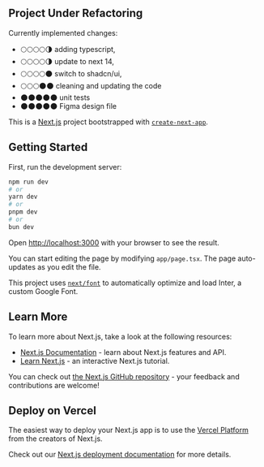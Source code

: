 ## Project Under Refactoring
Currently implemented changes:
- 🌕🌕️🌕🌕️🌗️ adding typescript,
- 🌕️🌕️🌕️🌕🌗  update to next 14,
- 🌕️🌕️🌕️🌕️🌑️  switch to shadcn/ui,
- 🌕🌕🌕️🌑️🌑️  cleaning and updating the code
- 🌑️🌑️🌑️🌑️🌑️  unit tests
- 🌑️🌑️🌑️🌑️🌑️  Figma design file

This is a [Next.js](https://nextjs.org/) project bootstrapped with [`create-next-app`](https://github.com/vercel/next.js/tree/canary/packages/create-next-app).

## Getting Started

First, run the development server:

```bash
npm run dev
# or
yarn dev
# or
pnpm dev
# or
bun dev
```

Open [http://localhost:3000](http://localhost:3000) with your browser to see the result.

You can start editing the page by modifying `app/page.tsx`. The page auto-updates as you edit the file.

This project uses [`next/font`](https://nextjs.org/docs/basic-features/font-optimization) to automatically optimize and load Inter, a custom Google Font.

## Learn More

To learn more about Next.js, take a look at the following resources:

- [Next.js Documentation](https://nextjs.org/docs) - learn about Next.js features and API.
- [Learn Next.js](https://nextjs.org/learn) - an interactive Next.js tutorial.

You can check out [the Next.js GitHub repository](https://github.com/vercel/next.js/) - your feedback and contributions are welcome!

## Deploy on Vercel

The easiest way to deploy your Next.js app is to use the [Vercel Platform](https://vercel.com/new?utm_medium=default-template&filter=next.js&utm_source=create-next-app&utm_campaign=create-next-app-readme) from the creators of Next.js.

Check out our [Next.js deployment documentation](https://nextjs.org/docs/deployment) for more details.
